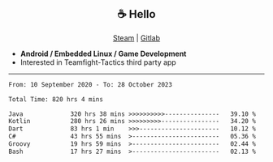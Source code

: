 <h2 align="center"> ☕ Hello </h2>

<p align="center">
  <a href="https://steamcommunity.com/id/Niforances/">Steam</a> |
  <a href="https://gitlab.com/niforances">Gitlab</a>
</p>

 - **Android / Embedded Linux / Game Development**
 - Interested in Teamfight-Tactics third party app

------

<!--START_SECTION:waka-->

```txt
From: 10 September 2020 - To: 28 October 2023

Total Time: 820 hrs 4 mins

Java             320 hrs 38 mins >>>>>>>>>>---------------   39.10 %
Kotlin           280 hrs 26 mins >>>>>>>>>----------------   34.20 %
Dart             83 hrs 1 min    >>>----------------------   10.12 %
C#               43 hrs 55 mins  >------------------------   05.36 %
Groovy           19 hrs 59 mins  >------------------------   02.44 %
Bash             17 hrs 27 mins  >------------------------   02.13 %
```

<!--END_SECTION:waka-->
